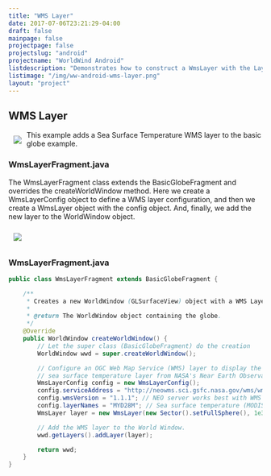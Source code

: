 ```yaml
---
title: "WMS Layer"
date: 2017-07-06T23:21:29-04:00
draft: false
mainpage: false
projectpage: false
projectslug: "android"
projectname: "WorldWind Android"
listdescription: "Demonstrates how to construct a WmsLayer with the LayerFactory."
listimage: "/img/ww-android-wms-layer.png"
layout: "project"
---
```


## WMS Layer

<img src="/img/ww-android-wms-layer.png" class="img-responsive" hspace="10" vspace="10" align="left">This example adds a Sea Surface Temperature WMS layer to the basic globe example.

### WmsLayerFragment.java

The WmsLayerFragment class extends the BasicGlobeFragment and overrides the createWorldWindow method. Here we create a WmsLayerConfig object to define a WMS layer configuration, and then we create a WmsLayer object with the config object. And, finally, we add the new layer to the WorldWindow object.

<img src="/img/wms-layer-classes.png" class="img-responsive center-block" hspace="10" vspace="10">

### WmsLayerFragment.java

```java
public class WmsLayerFragment extends BasicGlobeFragment {

    /**
     * Creates a new WorldWindow (GLSurfaceView) object with a WMS Layer
     *
     * @return The WorldWindow object containing the globe.
     */
    @Override
    public WorldWindow createWorldWindow() {
        // Let the super class (BasicGlobeFragment) do the creation
        WorldWindow wwd = super.createWorldWindow();

        // Configure an OGC Web Map Service (WMS) layer to display the
        // sea surface temperature layer from NASA's Near Earth Observations WMS.
        WmsLayerConfig config = new WmsLayerConfig();
        config.serviceAddress = "http://neowms.sci.gsfc.nasa.gov/wms/wms";
        config.wmsVersion = "1.1.1"; // NEO server works best with WMS 1.1.1
        config.layerNames = "MYD28M"; // Sea surface temperature (MODIS)
        WmsLayer layer = new WmsLayer(new Sector().setFullSphere(), 1e3, config); // 1km resolution

        // Add the WMS layer to the World Window.
        wwd.getLayers().addLayer(layer);

        return wwd;
    }
}
``` 